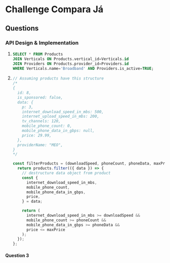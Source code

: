 # Challenge Compara Já

## Questions

### API Design & Implementation

1. ```sql
   SELECT * FROM Products
   JOIN Verticals ON Products.vertical_id=Verticals.id
   JOIN Providers ON Products.provider_id=Providers.id
   WHERE Verticals.name='Broadband' AND Providers.is_active=TRUE;
   ```

2. ```javascript
   // Assuming products have this structure
   /* 
   {
     id: 8,
     is_sponsored: false,
     data: {
       p: 3,
       internet_download_speed_in_mbs: 500,
       internet_upload_speed_in_mbs: 200,
       tv_channels: 120,
       mobile_phone_count: 0,
       mobile_phone_data_in_gbps: null,
       price: 29.99,
     },
     providerName: "MEO",
   }
   */

   const filterProducts = (downloadSpeed, phoneCount, phoneData, maxPrice) => {
     return products.filter(({ data }) => {
       // destructure data object from product
       const {
         internet_download_speed_in_mbs,
         mobile_phone_count,
         mobile_phone_data_in_gbps,
         price,
       } = data;

       return (
         internet_download_speed_in_mbs >= downloadSpeed &&
         mobile_phone_count >= phoneCount &&
         mobile_phone_data_in_gbps >= phoneData &&
         price <= maxPrice
       );
     });
   };
   ```

#### Question 3
